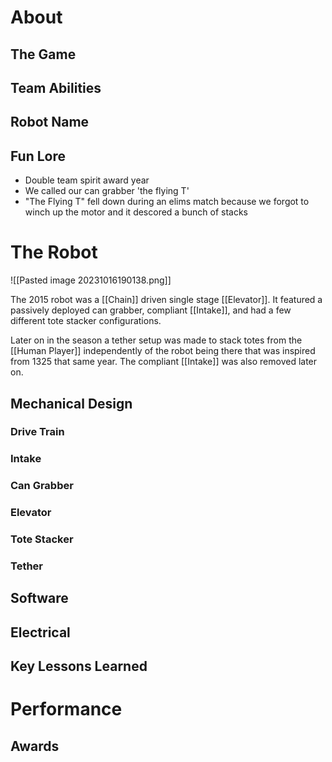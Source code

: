 # About

## The Game

## Team Abilities

## Robot Name

## Fun Lore

- Double team spirit award year
- We called our can grabber 'the flying T'
- "The Flying T" fell down during an elims match because we forgot to winch up the motor and it descored a bunch of stacks
# The Robot

![[Pasted image 20231016190138.png]]

The 2015 robot was a [[Chain]] driven single stage [[Elevator]]. It featured a passively deployed can grabber, compliant [[Intake]], and had a few different tote stacker configurations.

Later on in the season a tether setup was made to stack totes from the [[Human Player]] independently of the robot being there that was inspired from 1325 that same year. The compliant [[Intake]] was also removed later on.
## Mechanical Design

### Drive Train

### Intake

### Can Grabber

### Elevator

### Tote Stacker

### Tether

## Software

## Electrical

## Key Lessons Learned

# Performance

## Awards
